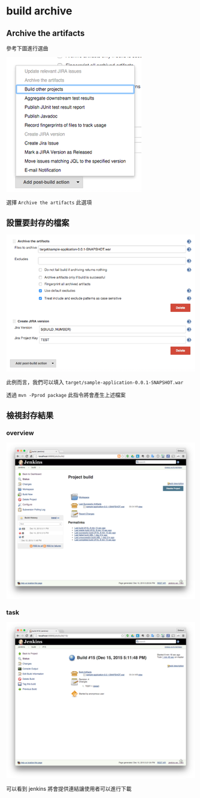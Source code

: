 build archive
=============

Archive the artifacts
---------------------

參考下圖進行選曲

![](images/build-archive/task-post-selection.png)

選擇 `Archive the artifacts` 此選項

設置要封存的檔案
----------------

![](images/build-archive/task-setting.png)

此例而言，我們可以填入 `target/sample-application-0.0.1-SNAPSHOT.war`

透過 `mvn -Pprod package` 此指令將會產生上述檔案

檢視封存結果
------------

### overview

![](images/build-archive/archive-result-overview.png)

### task

![](images/build-archive/archive-result-task.png)

可以看到 jenkins 將會提供連結讓使用者可以進行下載
